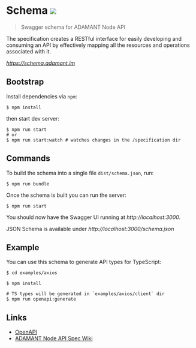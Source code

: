 <h1>
  Schema <img src="https://img.shields.io/github/workflow/status/Adamant-im/adamant-schema/Build%20&%20Deploy%20to%20Github%20Pages"/>
</h1>

> Swagger schema for ADAMANT Node API

The specification creates a RESTful interface for easily developing and consuming an API by effectively mapping all the resources and operations associated with it.

_https://schema.adamant.im_

## Bootstrap

Install dependencies via `npm`:

```
$ npm install
```

then start dev server:

```shell
$ npm run start
# or
$ npm run start:watch # watches changes in the /specification dir
```

## Commands

To build the schema into a single file `dist/schema.json`, run:

```shell
$ npm run bundle
```

Once the schema is built you can run the server:

```shell
$ npm run start
```

You should now have the Swagger UI running at _http://localhost:3000_. 

JSON Schema is available under _http://localhost:3000/schema.json_

## Example

You can use this schema to generate API types for TypeScript:

```shell
$ cd examples/axios

$ npm install

# TS types will be generated in `examples/axios/client` dir
$ npm run openapi:generate
```

## Links

- [OpenAPI](https://swagger.io/specification/)
- [ADAMANT Node API Spec Wiki](https://github.com/Adamant-im/adamant/wiki/API-Specification)
